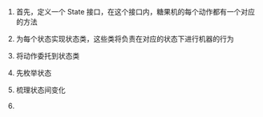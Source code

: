 1. 首先，定义一个 State 接口，在这个接口内，糖果机的每个动作都有一个对应的方法
2. 为每个状态实现状态类，这些类将负责在对应的状态下进行机器的行为
3. 将动作委托到状态类



1. 先枚举状态
2. 梳理状态间变化
3. 